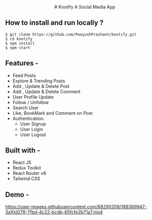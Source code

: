 <div align="center">
# Knotify
  A Social Media App 
</div>

## **How to install and run locally ?**

```
$ git clone https://github.com/PeeyushPrashant/knotify.git
$ cd knotify
$ npm install
$ npm start
```
## **Features -**

- Feed Posts
- Explore & Trending Posts
- Add , Update & Delete Post
- Add , Update & Delete Comment
- User Profile Update
- Follow / Unfollow
- Search User
- Like, BookMark and Comment on Post
- Authentication:
  - User Signup
  - User Login
  - User Logout

## **Built with -**

- React JS
- Redux Toolkit 
- React Router v6
- Tailwind CSS


## **Demo -**



https://user-images.githubusercontent.com/68290209/188369947-3a10d278-7fbd-4c22-bcdb-65fcfe2b71a7.mp4


